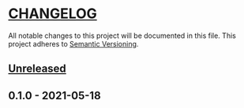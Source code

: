 # [CHANGELOG](http://keepachangelog.com/)
All notable changes to this project will be documented in this file.
This project adheres to [Semantic Versioning](http://semver.org/).

## [Unreleased]


## 0.1.0 - 2021-05-18

[Unreleased]: https://github.com/ajgarlag/AjglDoctrineOrmPgsqlFunctions/compare/0.1.0...master
